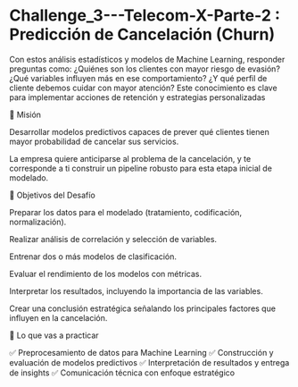 # Challenge_3---Telecom-X-Parte-2 : Predicción de Cancelación (Churn)
 Con estos análisis estadísticos y modelos de Machine Learning, responder preguntas como: ¿Quiénes son los clientes con mayor riesgo de evasión? ¿Qué variables influyen más en ese comportamiento? ¿Y qué perfil de cliente debemos cuidar con mayor atención? Este conocimiento es clave para implementar acciones de retención y estrategias personalizadas


🎯 Misión

Desarrollar modelos predictivos capaces de prever qué clientes tienen mayor probabilidad de cancelar sus servicios.

La empresa quiere anticiparse al problema de la cancelación, y te corresponde a ti construir un pipeline robusto para esta etapa inicial de modelado.

🧠 Objetivos del Desafío

Preparar los datos para el modelado (tratamiento, codificación, normalización).

Realizar análisis de correlación y selección de variables.

Entrenar dos o más modelos de clasificación.

Evaluar el rendimiento de los modelos con métricas.

Interpretar los resultados, incluyendo la importancia de las variables.

Crear una conclusión estratégica señalando los principales factores que influyen en la cancelación.

🧰 Lo que vas a practicar

✅ Preprocesamiento de datos para Machine Learning
✅ Construcción y evaluación de modelos predictivos
✅ Interpretación de resultados y entrega de insights
✅ Comunicación técnica con enfoque estratégico

